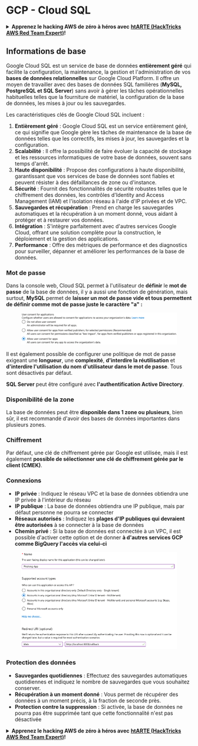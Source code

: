 # GCP - Cloud SQL

<details>

<summary><strong>Apprenez le hacking AWS de zéro à héros avec</strong> <a href="https://training.hacktricks.xyz/courses/arte"><strong>htARTE (HackTricks AWS Red Team Expert)</strong></a><strong>!</strong></summary>

Autres moyens de soutenir HackTricks :

* Si vous souhaitez voir votre **entreprise annoncée dans HackTricks** ou **télécharger HackTricks en PDF**, consultez les [**PLANS D'ABONNEMENT**](https://github.com/sponsors/carlospolop)!
* Obtenez le [**merchandising officiel PEASS & HackTricks**](https://peass.creator-spring.com)
* Découvrez [**La Famille PEASS**](https://opensea.io/collection/the-peass-family), notre collection de [**NFTs exclusifs**](https://opensea.io/collection/the-peass-family)
* **Rejoignez le** 💬 [**groupe Discord**](https://discord.gg/hRep4RUj7f) ou le [**groupe telegram**](https://t.me/peass) ou **suivez** moi sur **Twitter** 🐦 [**@carlospolopm**](https://twitter.com/carlospolopm)**.**
* **Partagez vos astuces de hacking en soumettant des PR aux** [**HackTricks**](https://github.com/carlospolop/hacktricks) et [**HackTricks Cloud**](https://github.com/carlospolop/hacktricks-cloud) github repos.

</details>

## Informations de base

Google Cloud SQL est un service de base de données **entièrement géré** qui facilite la configuration, la maintenance, la gestion et l'administration de vos **bases de données relationnelles** sur Google Cloud Platform. Il offre un moyen de travailler avec des bases de données SQL familières (**MySQL, PostgreSQL et SQL Server**) sans avoir à gérer les tâches opérationnelles habituelles telles que la fourniture de matériel, la configuration de la base de données, les mises à jour ou les sauvegardes.

Les caractéristiques clés de Google Cloud SQL incluent :

1. **Entièrement géré** : Google Cloud SQL est un service entièrement géré, ce qui signifie que Google gère les tâches de maintenance de la base de données telles que les correctifs, les mises à jour, les sauvegardes et la configuration.
2. **Scalabilité** : Il offre la possibilité de faire évoluer la capacité de stockage et les ressources informatiques de votre base de données, souvent sans temps d'arrêt.
3. **Haute disponibilité** : Propose des configurations à haute disponibilité, garantissant que vos services de base de données sont fiables et peuvent résister à des défaillances de zone ou d'instance.
4. **Sécurité** : Fournit des fonctionnalités de sécurité robustes telles que le chiffrement des données, les contrôles d'Identity and Access Management (IAM) et l'isolation réseau à l'aide d'IP privées et de VPC.
5. **Sauvegardes et récupération** : Prend en charge les sauvegardes automatiques et la récupération à un moment donné, vous aidant à protéger et à restaurer vos données.
6. **Intégration** : S'intègre parfaitement avec d'autres services Google Cloud, offrant une solution complète pour la construction, le déploiement et la gestion des applications.
7. **Performance** : Offre des métriques de performance et des diagnostics pour surveiller, dépanner et améliorer les performances de la base de données.

### Mot de passe

Dans la console web, Cloud SQL permet à l'utilisateur de **définir** le **mot de passe** de la base de données, il y a aussi une fonction de génération, mais surtout, **MySQL** permet de **laisser un mot de passe vide et tous permettent de définir comme mot de passe juste le caractère "a" :**

<figure><img src="../../../.gitbook/assets/image.png" alt=""><figcaption></figcaption></figure>

Il est également possible de configurer une politique de mot de passe exigeant une **longueur**, une **complexité**, **d'interdire la réutilisation** et **d'interdire l'utilisation du nom d'utilisateur dans le mot de passe**. Tous sont désactivés par défaut.

**SQL Server** peut être configuré avec **l'authentification Active Directory**.

### Disponibilité de la zone

La base de données peut être **disponible dans 1 zone ou plusieurs**, bien sûr, il est recommandé d'avoir des bases de données importantes dans plusieurs zones.

### Chiffrement

Par défaut, une clé de chiffrement gérée par Google est utilisée, mais il est également **possible de sélectionner une clé de chiffrement gérée par le client (CMEK)**.

### Connexions

* **IP privée** : Indiquez le réseau VPC et la base de données obtiendra une IP privée à l'intérieur du réseau
* **IP publique** : La base de données obtiendra une IP publique, mais par défaut personne ne pourra se connecter
* **Réseaux autorisés** : Indiquez les **plages d'IP publiques qui devraient être autorisées** à se connecter à la base de données
* **Chemin privé** : Si la base de données est connectée à un VPC, il est possible d'activer cette option et de donner **à d'autres services GCP comme BigQuery l'accès via celui-ci**

<figure><img src="../../../.gitbook/assets/image (1).png" alt=""><figcaption></figcaption></figure>

### Protection des données

* **Sauvegardes quotidiennes** : Effectuez des sauvegardes automatiques quotidiennes et indiquez le nombre de sauvegardes que vous souhaitez conserver.
* **Récupération à un moment donné** : Vous permet de récupérer des données à un moment précis, à la fraction de seconde près.
* **Protection contre la suppression** : Si activée, la base de données ne pourra pas être supprimée tant que cette fonctionnalité n'est pas désactivée

<details>

<summary><strong>Apprenez le hacking AWS de zéro à héros avec</strong> <a href="https://training.hacktricks.xyz/courses/arte"><strong>htARTE (HackTricks AWS Red Team Expert)</strong></a><strong>!</strong></summary>

Autres moyens de soutenir HackTricks :

* Si vous souhaitez voir votre **entreprise annoncée dans HackTricks** ou **télécharger HackTricks en PDF**, consultez les [**PLANS D'ABONNEMENT**](https://github.com/sponsors/carlospolop)!
* Obtenez le [**merchandising officiel PEASS & HackTricks**](https://peass.creator-spring.com)
* Découvrez [**La Famille PEASS**](https://opensea.io/collection/the-peass-family), notre collection de [**NFTs exclusifs**](https://opensea.io/collection/the-peass-family)
* **Rejoignez le** 💬 [**groupe Discord**](https://discord.gg/hRep4RUj7f) ou le [**groupe telegram**](https://t.me/peass) ou **suivez** moi sur **Twitter** 🐦 [**@carlospolopm**](https://twitter.com/carlospolopm)**.**
* **Partagez vos astuces de hacking en soumettant des PR aux** [**HackTricks**](https://github.com/carlospolop/hacktricks) et [**HackTricks Cloud**](https://github.com/carlospolop/hacktricks-cloud) github repos.

</details>

